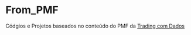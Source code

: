 # From_PMF
Códgios e Projetos baseados no conteúdo do PMF da [Trading com Dados](https://www.tradingcomdados.com.br)
